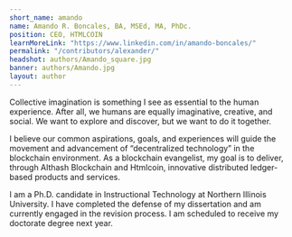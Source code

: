 ```yaml
---
short_name: amando
name: Amando R. Boncales, BA, MSEd, MA, PhDc.
position: CEO, HTMLCOIN
learnMoreLink: "https://www.linkedin.com/in/amando-boncales/"
permalink: "/contributors/alexander/"
headshot: authors/Amando_square.jpg
banner: authors/Amando.jpg
layout: author
---
```

Collective imagination is something I see as essential to the human experience. After all, we humans are equally imaginative, creative, and social. We want to explore and discover, but we want to do it together.

I believe our common aspirations, goals, and experiences will guide the movement and advancement of “decentralized technology” in the blockchain environment. As a blockchain evangelist, my goal is to deliver, through Althash Blockchain and Htmlcoin, innovative distributed ledger-based products and services.

I am a Ph.D. candidate in Instructional Technology at Northern Illinois University. I have completed the defense of my dissertation and am currently engaged in the revision process. I am scheduled to receive my doctorate degree next year.

